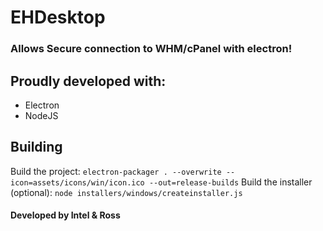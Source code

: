 # EHDesktop


### Allows Secure connection to WHM/cPanel with electron!

## Proudly developed with:
 
 * Electron
 * NodeJS
 

 ## Building
Build the project: `electron-packager . --overwrite --icon=assets/icons/win/icon.ico --out=release-builds`
Build the installer (optional): `node installers/windows/createinstaller.js`


#### Developed by Intel & Ross




